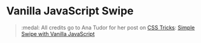 # Vanilla JavaScript Swipe

> :medal: All credits go to Ana Tudor for her post on [CSS Tricks](https://css-tricks.com/): [Simple Swipe with Vanilla JavaScript](https://css-tricks.com/simple-swipe-with-vanilla-javascript/)